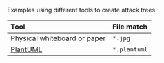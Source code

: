 Examples using different tools to create attack trees.

Tool | File match |
:--- | :---
| Physical whiteboard or paper | `*.jpg` |
| [PlantUML](https://plantuml-editor.kkeisuke.com/) | `*.plantuml` |
